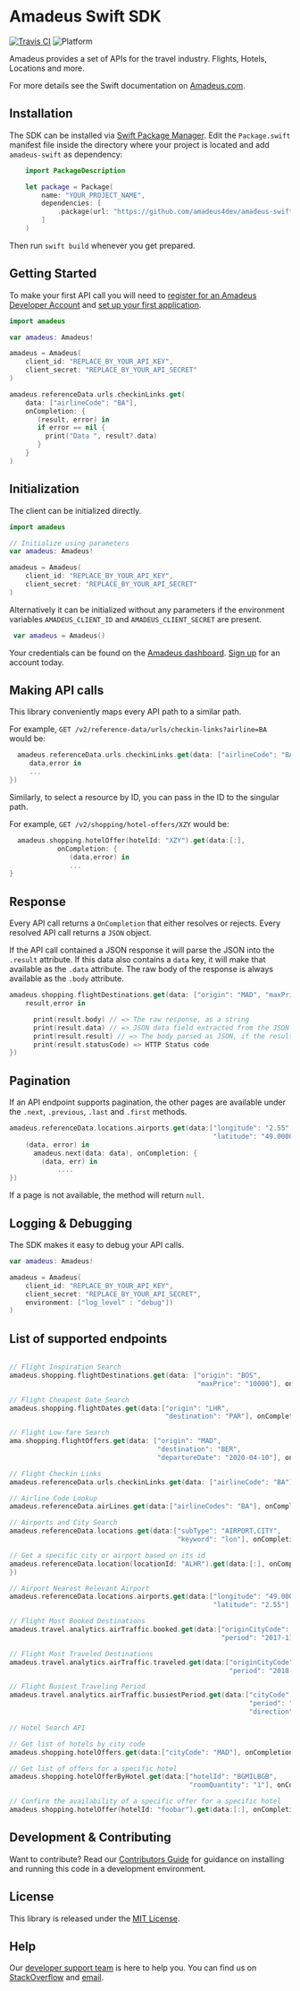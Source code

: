 # Amadeus Swift SDK

[![Travis CI](https://travis-ci.org/amadeus4dev/amadeus-swift.svg?branch=master)](https://travis-ci.org/amadeus4dev/amadeus-swift) ![Platform](https://img.shields.io/badge/platforms-macOS%2010.10%20%7C%20-F28D00.svg) 

Amadeus provides a set of APIs for the travel industry. Flights, Hotels, Locations and more.

For more details see the Swift documentation on [Amadeus.com](https://developers.amadeus.com).

## Installation

The SDK can be installed via [Swift Package Manager](https://swift.org/package-manager). Edit the `Package.swift`
manifest file inside the directory where your project is located and add `amadeus-swift` as dependency:

```swift
    import PackageDescription

    let package = Package(
        name: "YOUR_PROJECT_NAME",
        dependencies: [
            .package(url: "https://github.com/amadeus4dev/amadeus-swift.git", from: "1.0.0"),
        ]
    )
```
Then run `swift build` whenever you get prepared.

## Getting Started

To make your first API call you will need to [register for an Amadeus Developer
Account](https://developers.amadeus.com/create-account) and [set up your first
application](https://developers.amadeus.com/my-apps).

```swift
import amadeus

var amadeus: Amadeus!

amadeus = Amadeus(
    client_id: "REPLACE_BY_YOUR_API_KEY",
    client_secret: "REPLACE_BY_YOUR_API_SECRET"
)

amadeus.referenceData.urls.checkinLinks.get(
    data: ["airlineCode": "BA"],
    onCompletion: {
       (result, error) in
       if error == nil {
         print("Data ", result?.data)
       }
    }
)
```

## Initialization

The client can be initialized directly.

```swift
import amadeus

// Initialize using parameters
var amadeus: Amadeus!

amadeus = Amadeus(
    client_id: "REPLACE_BY_YOUR_API_KEY",
    client_secret: "REPLACE_BY_YOUR_API_SECRET"
)
```

Alternatively it can be initialized without any parameters if the environment
variables `AMADEUS_CLIENT_ID` and `AMADEUS_CLIENT_SECRET` are present.

```swift
 var amadeus = Amadeus()
 ```

Your credentials can be found on the [Amadeus
dashboard](https://developers.amadeus.com/my-apps). [Sign
up](https://developers.amadeus.com/create-account) for an account today.


## Making API calls

This library conveniently maps every API path to a similar path.

For example, `GET /v2/reference-data/urls/checkin-links?airline=BA` would be:

```swift
  amadeus.referenceData.urls.checkinLinks.get(data: ["airlineCode": "BA"], onCompletion: {
     data,error in 
     ...
})
```

Similarly, to select a resource by ID, you can pass in the ID to the
singular path.

For example, ``GET /v2/shopping/hotel-offers/XZY`` would be:

```swift
  amadeus.shopping.hotelOffer(hotelId: "XZY").get(data:[:], 
            onCompletion: {
               (data,error) in 
               ...
}
```

## Response

Every API call returns a `OnCompletion` that either resolves or rejects. Every
resolved API call returns a `JSON` object.

If the API call contained a JSON response it will parse the JSON into the
``.result`` attribute.  If this data also contains a ``data`` key, it will make
that available as the ``.data`` attribute. The raw body of the response is
always available as the ``.body`` attribute.

```swift
amadeus.shopping.flightDestinations.get(data: ["origin": "MAD", "maxPrice": "10000"], onCompletion: {
    result,error in

      print(result.body) // => The raw response, as a string
      print(result.data) // => JSON data field extracted from the JSON
      print(result.result) // => The body parsed as JSON, if the result was parsable
      print(result.statusCode) => HTTP Status code
})
```

## Pagination


If an API endpoint supports pagination, the other pages are available
under the ``.next``, ``.previous``, ``.last`` and ``.first`` methods.


```swift
amadeus.referenceData.locations.airports.get(data:["longitude": "2.55",
                                                   "latitude": "49.0000"], onCompletion: {
    (data, error) in
      amadeus.next(data: data!, onCompletion: {
        (data, err) in
            ....
})
```

If a page is not available, the method will return ``null``.


## Logging & Debugging

The SDK makes it easy to debug your API calls.

```swift
var amadeus: Amadeus!

amadeus = Amadeus(
    client_id: "REPLACE_BY_YOUR_API_KEY",
    client_secret: "REPLACE_BY_YOUR_API_SECRET",
    environment: ["log_level" : "debug"])
)
```

## List of supported endpoints

```swift

// Flight Inspiration Search
amadeus.shopping.flightDestinations.get(data: ["origin": "BOS", 
                                               "maxPrice": "10000"], onCompletion: {

// Flight Cheapest Date Search
amadeus.shopping.flightDates.get(data:["origin": "LHR",
                                       "destination": "PAR"], onCompletion: {

// Flight Low-fare Search
ama.shopping.flightOffers.get(data: ["origin": "MAD",
                                     "destination": "BER",
                                     "departureDate": "2020-04-10"], onCompletion: {

// Flight Checkin Links
amadeus.referenceData.urls.checkinLinks.get(data: ["airlineCode": "BA"], onCompletion: {

// Airline Code Lookup
amadeus.referenceData.airLines.get(data:["airlineCodes": "BA"], onCompletion: {

// Airports and City Search
amadeus.referenceData.locations.get(data:["subType": "AIRPORT,CITY",
                                          "keyword": "lon"], onCompletion: {

// Get a specific city or airport based on its id
amadeus.referenceData.location(locationId: "ALHR").get(data:[:], onCompletion: {
})

// Airport Nearest Relevant Airport
amadeus.referenceData.locations.airports.get(data:["longitude": "49.0000",
                                                   "latitude": "2.55"], onCompletion: {

// Flight Most Booked Destinations
amadeus.travel.analytics.airTraffic.booked.get(data:["originCityCode": "MAD",
                                                     "period": "2017-11"], onCompletion: {

// Flight Most Traveled Destinations
amadeus.travel.analytics.airTraffic.traveled.get(data:["originCityCode": "MAD",
                                                       "period": "2018-11"], onCompletion: {

// Flight Busiest Traveling Period
amadeus.travel.analytics.airTraffic.busiestPeriod.get(data:["cityCode": "MAD",
                                                            "period": "2018",
                                                            "direction": "ARRIVING"], onCompletion: {

// Hotel Search API

// Get list of hotels by city code
amadeus.shopping.hotelOffers.get(data:["cityCode": "MAD"], onCompletion: {

// Get list of offers for a specific hotel
amadeus.shopping.hotelOfferByHotel.get(data:["hotelId": "BGMILBGB",
                                             "roomQuantity": "1"], onCompletion: {

// Confirm the availability of a specific offer for a specific hotel
amadeus.shopping.hotelOffer(hotelId: "foobar").get(data:[:], onCompletion: {
```

## Development & Contributing

Want to contribute? Read our [Contributors Guide](.github/CONTRIBUTING.md) for
guidance on installing and running this code in a development environment.

## License

This library is released under the [MIT License](LICENSE).

## Help

Our [developer support team](https://developers.amadeus.com/support) is here to
help you. You can find us on
[StackOverflow](https://stackoverflow.com/questions/tagged/amadeus) and
[email](mailto:developers@amadeus.com).

[travis]: http://travis-ci.org/amadeus4dev/amadeus-swift
[support]: http://developers.amadeus.com/support
